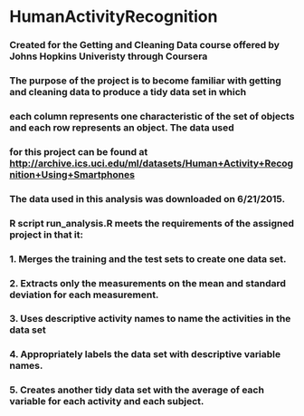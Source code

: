 # HumanActivityRecognition
### Created for the Getting and Cleaning Data course offered by Johns Hopkins Univeristy through Coursera
###
### The purpose of the project is to become familiar with getting and cleaning data to produce a tidy data set in which
### each column represents one characteristic of the set of objects and each row represents an object. The data used
### for this project can be found at http://archive.ics.uci.edu/ml/datasets/Human+Activity+Recognition+Using+Smartphones 
### The data used in this analysis was downloaded on 6/21/2015. 
### 
### R script run_analysis.R meets the requirements of the assigned project in that it:
###       1. Merges the training and the test sets to create one data set.
###       2. Extracts only the measurements on the mean and standard deviation for each measurement. 
###       3. Uses descriptive activity names to name the activities in the data set
###       4. Appropriately labels the data set with descriptive variable names. 
###       5. Creates another tidy data set with the average of each variable for each activity and each subject.

